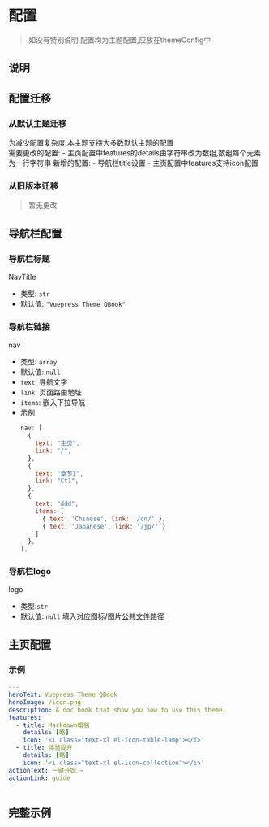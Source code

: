 # 配置
> 如没有特别说明,配置均为主题配置,应放在themeConfig中
## 说明
## 配置迁移
### 从默认主题迁移
为减少配置复杂度,本主题支持大多数默认主题的配置  
需要更改的配置:
    - 主页配置中features的details由字符串改为数组,数组每个元素为一行字符串
新增的配置:
    - 导航栏title设置
    - 主页配置中features支持icon配置
### 从旧版本迁移
> 暂无更改
## 导航栏配置
### 导航栏标题
NavTitle
- 类型: `str`
- 默认值: `"Vuepress Theme QBook"`
### 导航栏链接
nav
- 类型: `array`
- 默认值: `null`
- `text`: 导航文字
- `link`: 页面路由地址
- `items`: 嵌入下拉导航
- 示例
    ```js
    nav: [
      {
        text: "主页",
        link: "/",
      },
      {
        text: "章节1",
        link: "Ct1",
      },
      {
        text: "ddd",
        items: [
          { text: 'Chinese', link: '/cn/' },
          { text: 'Japanese', link: '/jp/' }
        ]
      },
    ],
    ```
### 导航栏logo
logo
- 类型:`str`
- 默认值: `null`
填入对应图标/图片[公共文件](https://vuepress.vuejs.org/zh/guide/assets.html#%E5%85%AC%E5%85%B1%E6%96%87%E4%BB%B6)路径
## 主页配置
### 示例
```yml
---
heroText: Vuepress Theme QBook
heroImage: /icon.png
description: A doc book that show you how to use this theme.
features:
  - title: Markdown增强
    details: [略]
    icon: '<i class="text-xl el-icon-table-lamp"></i>'
  - title: 体验提升
    details: [略]
    icon: '<i class="text-xl el-icon-collection"></i>'
actionText: 一键开始 →
actionLink: guide
---
```

## 完整示例
```

```